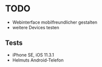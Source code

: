 # TODO
  
- Webinterface mobilfreundlicher gestalten
- weitere Devices testen

## Tests

- iPhone SE, iOS 11.3.1  
- Helmuts Android-Telefon
